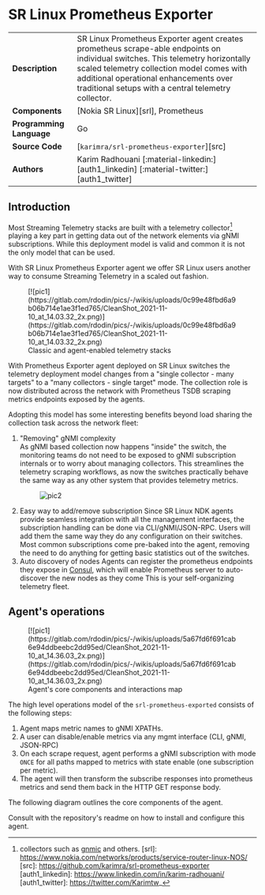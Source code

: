 # SR Linux Prometheus Exporter

|                          |                                                                                                                                                                                                                                                                              |
| ------------------------ | ---------------------------------------------------------------------------------------------------------------------------------------------------------------------------------------------------------------------------------------------------------------------------- |
| **Description**          | SR Linux Prometheus Exporter agent creates prometheus scrape-able endpoints on individual switches. This telemetry horizontally scaled telemetry collection model comes with additional operational enhancements over traditional setups with a central telemetry collector. |
| **Components**           | [Nokia SR Linux][srl], Prometheus                                                                                                                                                                                                                                            |
| **Programming Language** | Go                                                                                                                                                                                                                                                                           |
| **Source Code**          | [`karimra/srl-prometheus-exporter`][src]                                                                                                                                                                                                                                     |
| **Authors**              | Karim Radhouani [:material-linkedin:][auth1_linkedin] [:material-twitter:][auth1_twitter]                                                                                                                                                                                    |


## Introduction
Most Streaming Telemetry stacks are built with a telemetry collector[^1] playing a key part in getting data out of the network elements via gNMI subscriptions. While this deployment model is valid and common it is not the only model that can be used.

With SR Linux Prometheus Exporter agent we offer SR Linux users another way to consume Streaming Telemetry in a scaled out fashion.

<figure markdown>
  [![pic1](https://gitlab.com/rdodin/pics/-/wikis/uploads/0c99e48fbd6a9b06b714e1ae3f1ed765/CleanShot_2021-11-10_at_14.03.32_2x.png)](https://gitlab.com/rdodin/pics/-/wikis/uploads/0c99e48fbd6a9b06b714e1ae3f1ed765/CleanShot_2021-11-10_at_14.03.32_2x.png)
  <figcaption>Classic and agent-enabled telemetry stacks</figcaption>
</figure>

With Prometheus Exporter agent deployed on SR Linux switches the telemetry deployment model changes from a "single collector - many targets" to a "many collectors - single target" mode. The collection role is now distributed across the network with Prometheus TSDB scraping metrics endpoints exposed by the agents.

Adopting this model has some interesting benefits beyond load sharing the collection task across the network fleet:

1. "Removing" gNMI complexity  
    As gNMI based collection now happens "inside" the switch, the monitoring teams do not need to be exposed to gNMI subscription internals or to worry about managing collectors. This streamlines the telemetry scraping workflows, as now the switches practically behave the same way as any other system that provides telemetry metrics.  
        <figure markdown>
        ![pic2](https://gitlab.com/rdodin/pics/-/wikis/uploads/94850ba1dd62350266d2f0c204736832/CleanShot_2021-11-10_at_14.20.53_2x.png)
        </figure>  
2. Easy way to add/remove subscription
    Since SR Linux NDK agents provide seamless integration with all the management interfaces, the subscription handling can be done via CLI/gNMI/JSON-RPC. Users will add them the same way they do any configuration on their switches.  
    Most common subscriptions come pre-baked into the agent, removing the need to do anything for getting basic statistics out of the switches.  
3. Auto discovery of nodes
    Agents can register the prometheus endpoints they expose in [Consul](https://www.consul.io/), which will enable Prometheus server to auto-discover the new nodes as they come This is your self-organizing telemetry fleet.

## Agent's operations
<figure markdown>
  [![pic1](https://gitlab.com/rdodin/pics/-/wikis/uploads/5a67fd6f691cab6e94ddbeebc2dd95ed/CleanShot_2021-11-10_at_14.36.03_2x.png)](https://gitlab.com/rdodin/pics/-/wikis/uploads/5a67fd6f691cab6e94ddbeebc2dd95ed/CleanShot_2021-11-10_at_14.36.03_2x.png)
  <figcaption>Agent's core components and interactions map</figcaption>
</figure>

The high level operations model of the `srl-prometheus-exported` consists of the following steps:

1. Agent maps metric names to gNMI XPATHs.
2. A user can disable/enable metrics via any mgmt interface (CLI, gNMI, JSON-RPC)
3. On each scrape request, agent performs a gNMI subscription with mode `ONCE` for all paths mapped to metrics with state enable (one subscription per metric).
4. The agent will then transform the subscribe responses into prometheus metrics and send them back in the HTTP GET response body.

The following diagram outlines the core components of the agent.

Consult with the repository's readme on how to install and configure this agent.


[^1]: collectors such as [gnmic](https://gnmic.kmrd.dev) and others.
[srl]: https://www.nokia.com/networks/products/service-router-linux-NOS/
[src]: https://github.com/karimra/srl-prometheus-exporter
[auth1_linkedin]: https://www.linkedin.com/in/karim-radhouani/
[auth1_twitter]: https://twitter.com/Karimtw_